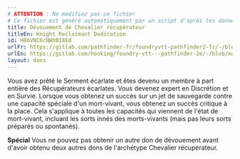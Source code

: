 ```yaml
---
# ATTENTION : Ne modifiez pas ce fichier
# Ce fichier est généré automatiquement par un script d'après les données du module Foundry VTT officiel et de sa traduction
title: Dévouement de Chevalier récupérateur
titleEn: Knight Reclaimant Dedication
id: H86VNC6cNWhBI8Ed
urlFr: https://gitlab.com/pathfinder-fr/foundryvtt-pathfinder2-fr/-/blob/master/data/feats/H86VNC6cNWhBI8Ed.htm
urlEn: https://gitlab.com/hooking/foundry-vtt---pathfinder-2e/-/blob/master/packs/data/feats.db/knight-reclaimant-dedication.json
layout: dons
---
```

Vous avez prêté le Serment écarlate et êtes devenu un membre à part entière des Récupérateurs écarlates. Vous devenez expert en Discrétion et en Survie. Lorsque vous obtenez un succès sur un jet de sauvegarde contre une capacité spéciale d'un mort-vivant, vous obtenez un succès critique à la place. Cela s'applique à toutes les capacités qui viennent de l'état de mort-vivant, incluant les sorts innés des morts-vivants (mais pas leurs sorts préparés ou spontanés).

**Spécial** Vous ne pouvez pas obtenir un autre don de dévouement avant d'avoir obtenu deux autres dons de l'archétype Chevalier récupérateur.
